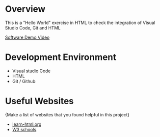 # Overview
This is a "Hello World" exercise in HTML to check the integration of Visual Studio Code, Git and HTML

[Software Demo Video](https://youtu.be/z3YyJrUr7EY)

# Development Environment

* Visual studio Code
* HTML
* Git / Github

# Useful Websites

{Make a list of websites that you found helpful in this project}
* [learn-html.org](https://www.learn-html.org/)
* [W3 schools](https://www.w3schools.com/html/)